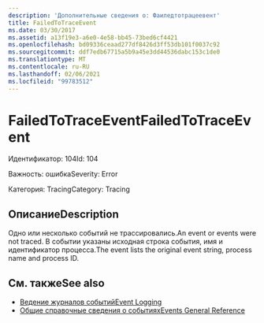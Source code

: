 ```yaml
---
description: 'Дополнительные сведения о: Фаиледтотрацеевент'
title: FailedToTraceEvent
ms.date: 03/30/2017
ms.assetid: a13f19e3-a6e0-4e58-bb45-73bed6cf4421
ms.openlocfilehash: bd09336ceaad277df8426d3ff53db101f0037c92
ms.sourcegitcommit: ddf7edb67715a5b9a45e3dd44536dabc153c1de0
ms.translationtype: MT
ms.contentlocale: ru-RU
ms.lasthandoff: 02/06/2021
ms.locfileid: "99783512"
---
```

# <a name="failedtotraceevent"></a><span data-ttu-id="07b79-103">FailedToTraceEvent</span><span class="sxs-lookup"><span data-stu-id="07b79-103">FailedToTraceEvent</span></span>

<span data-ttu-id="07b79-104">Идентификатор: 104</span><span class="sxs-lookup"><span data-stu-id="07b79-104">Id: 104</span></span>  
  
 <span data-ttu-id="07b79-105">Важность: ошибка</span><span class="sxs-lookup"><span data-stu-id="07b79-105">Severity: Error</span></span>  
  
 <span data-ttu-id="07b79-106">Категория: Tracing</span><span class="sxs-lookup"><span data-stu-id="07b79-106">Category: Tracing</span></span>  
  
## <a name="description"></a><span data-ttu-id="07b79-107">Описание</span><span class="sxs-lookup"><span data-stu-id="07b79-107">Description</span></span>  

 <span data-ttu-id="07b79-108">Одно или несколько событий не трассировались.</span><span class="sxs-lookup"><span data-stu-id="07b79-108">An event or events were not traced.</span></span> <span data-ttu-id="07b79-109">В событии указаны исходная строка события, имя и идентификатор процесса.</span><span class="sxs-lookup"><span data-stu-id="07b79-109">The event lists the original event string, process name and process ID.</span></span>  
  
## <a name="see-also"></a><span data-ttu-id="07b79-110">См. также</span><span class="sxs-lookup"><span data-stu-id="07b79-110">See also</span></span>

- [<span data-ttu-id="07b79-111">Ведение журналов событий</span><span class="sxs-lookup"><span data-stu-id="07b79-111">Event Logging</span></span>](index.md)
- [<span data-ttu-id="07b79-112">Общие справочные сведения о событиях</span><span class="sxs-lookup"><span data-stu-id="07b79-112">Events General Reference</span></span>](events-general-reference.md)
